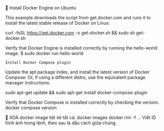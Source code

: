 	Install Docker Engine on Ubuntu

This example downloads the script from get.docker.com and runs it to install the latest stable release of Docker on Linux:

curl -fsSL https://get.docker.com -o get-docker.sh && sudo sh get-docker.sh

Verify that Docker Engine is installed correctly by running the hello-world image.
$ sudo docker run hello-world

	Install Docker Compose plugin
Update the apt package index, and install the latest version of Docker Compose:
Or, if using a different distro, use the equivalent package manager instructions.
 
 sudo apt-get update && sudo apt-get install docker-compose-plugin
 
 Verify that Docker Compose is installed correctly by checking the version.
 docker compose version

	XOÁ docker image
	liệt kê tất cả: docker images 
	docker rmi -f <your-image-id> <your-image-id> ...
Viết ID hình ảnh trong lệnh, theo sau là dấu cách giữa chúng.
